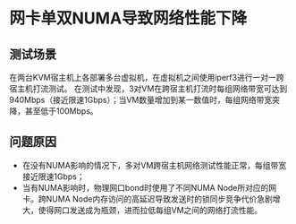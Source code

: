 # 网卡单双NUMA导致网络性能下降  
## 测试场景  
在两台KVM宿主机上各部署多台虚拟机，在虚拟机之间使用iperf3进行一对一跨宿主机打流测试。
在测试中发现，3对VM在跨宿主机打流时每组网络带宽可达到940Mbps（接近限速1Gbps）；当VM数量增加到某一数值时，每组网络带宽突降，甚至低于100Mbps。　　
## 问题原因
- 在没有NUMA影响的情况下，多对VM跨宿主机网络测试性能正常，每组带宽接近限速1Gbps；  
- 当有NUMA影响时，物理网口bond时使用了不同NUMA Node所对应的网卡。跨NUMA Node内存访问的高延迟导致发送时的锁同步竞争代价急剧增大，使得网口发送成为瓶颈，进而拉低每组VM之间的网络打流性能。　　
　
